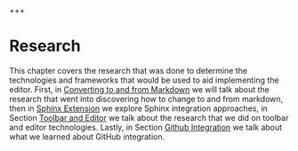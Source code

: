 +++
# Research

This chapter covers the research that was done to determine the technologies and frameworks that would be used to aid implementing the editor. First, in [Converting to and from Markdown](./markdown_conversion.md) we will talk about the research that went into discovering how to change to and from markdown, then in [Sphinx Extension](,/sphinx.md) we explore Sphinx integration approaches, in Section [Toolbar and Editor](./toolbar.md) we talk about the research that we did on toolbar and editor technologies. Lastly, in Section [Github Integration](./github.md) we talk about what we learned about GitHub integration.

